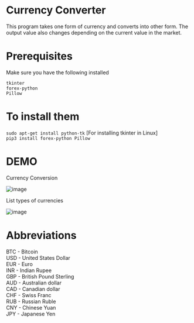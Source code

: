 # Currency Converter

This program takes one form of currency and converts into other form. The output value also changes depending on the current value in the market.

# Prerequisites

Make sure you have the following installed

```tkinter``` <br />
```forex-python``` <br />
```Pillow``` 

# To install them

```sudo apt-get install python-tk``` [For installing tkinter in Linux] <br />
```pip3 install forex-python Pillow```

# DEMO
Currency Conversion


![image](https://raw.githubusercontent.com/skarthi2001/Images/main/Output.PNG)


List types of currencies


![image](https://raw.githubusercontent.com/skarthi2001/Images/main/Output2.PNG)

# Abbreviations

BTC - Bitcoin<br />
USD - United States Dollar<br />
EUR - Euro<br />
INR - Indian Rupee<br />
GBP - British Pound Sterling<br />
AUD - Australian dollar<br />
CAD - Canadian dollar<br />
CHF - Swiss Franc<br />
RUB - Russian Ruble<br />
CNY - Chinese Yuan<br />
JPY - Japanese Yen
